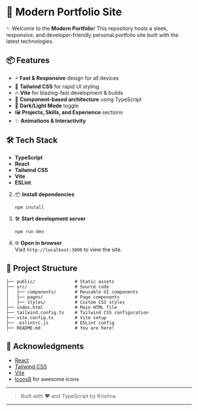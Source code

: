 
# 🚀 Modern Portfolio Site

✨ Welcome to the **Modern Portfolio**! This repository hosts a sleek, responsive, and developer-friendly personal portfolio site built with the latest technologies.

## 📦 Features

- ⚡ **Fast & Responsive** design for all devices
- 🎨 **Tailwind CSS** for rapid UI styling
- 🔥 **Vite** for blazing-fast development & builds
- 🧩 **Component-based architecture** using TypeScript
- 🌚 **Dark/Light Mode** toggle
- 🖼️ **Projects, Skills, and Experience** sections
- ✨ **Animations & Interactivity**

## 🛠️ Tech Stack

-  **TypeScript**
-  **React**
-  **Tailwind CSS**
-  **Vite**
-  **ESLint**


2. 📦 **Install dependencies**
   ```bash
   npm install
   ```
3. 🛠️ **Start development server**
   ```bash
   npm run dev
   ```
4. 🌐 **Open in browser**  
   Visit `http://localhost:3000` to view the site.

## 🧾 Project Structure

```
├── public/               # Static assets
├── src/                  # Source code
│   ├── components/       # Reusable UI components
│   ├── pages/            # Page components
│   ├── styles/           # Custom CSS styles
├── index.html            # Main HTML file
├── tailwind.config.ts    # Tailwind CSS configuration
├── vite.config.ts        # Vite setup
├── .eslintrc.js          # ESLint config
├── README.md             # You are here!
```

## 🙏 Acknowledgments

- [React](https://reactjs.org/)
- [Tailwind CSS](https://tailwindcss.com/)
- [Vite](https://vitejs.dev/)
- [Icons8](https://icons8.com/) for awesome icons

***

> Built with ❤️ and TypeScript by Krishna

***

